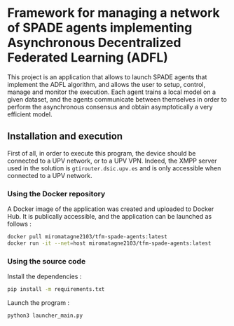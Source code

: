 # Framework for managing a network of SPADE agents implementing Asynchronous Decentralized Federated Learning (ADFL)

This project is an application that allows to launch SPADE agents that implement the ADFL algorithm, and allows the user to setup, control, manage and monitor the execution. Each agent trains a local model on a given dataset, and the agents communicate between themselves in order to perform the asynchronous consensus and obtain asymptotically a very efficient model.

## Installation and execution

First of all, in order to execute this program, the device should be connected to a UPV network, or to a UPV VPN. Indeed, the XMPP server used in the solution is ```gtirouter.dsic.upv.es``` and is only accessible when connected to a UPV network. 

### Using the Docker repository

A Docker image of the application was created and uploaded to Docker Hub. It is publically accessible, and the application can be launched as follows :

```bash
docker pull miromatagne2103/tfm-spade-agents:latest
docker run -it --net=host miromatagne2103/tfm-spade-agents:latest
```

### Using the source code

Install the dependencies :

```bash
pip install -m requirements.txt
```

Launch the program :

```bash
python3 launcher_main.py
```